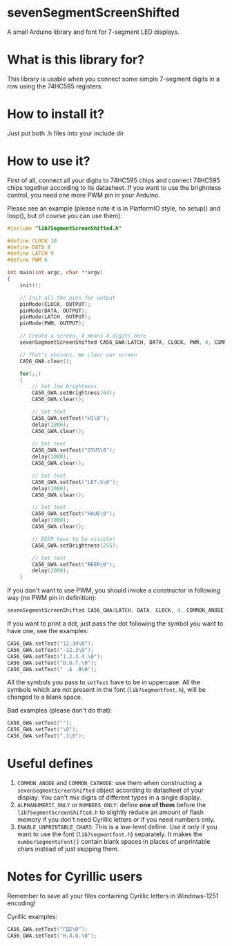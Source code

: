 # sevenSegmentScreenShifted
A small Arduino library and font for 7-segment LED displays.

# What is this library for?
This library is usable when you connect some simple 7-segment digits in a row using the 74HC595 registers.

# How to install it?
Just put both .h files into your include dir

# How to use it?
First of all, connect all your digits to 74HC595 chips and connect 74HC595 chips together according to its datasheet. If you want to use the brighntess control, you need one more PWM pin in your Arduino.

Please see an example (please note it is in PlatformIO style, no setup() and loop(), but of course you can use them):

```cpp
#include "lib7SegmentScreenShifted.h"

#define CLOCK 10
#define DATA 8 
#define LATCH 9
#define PWM 6 

int main(int argc, char **argv) 
{
    init();

    // Init all the pins for output  
    pinMode(CLOCK, OUTPUT);
    pinMode(DATA, OUTPUT);
    pinMode(LATCH, OUTPUT); 
    pinMode(PWM, OUTPUT); 

    // Create a screen. 4 means 4 digits here
    sevenSegmentScreenShifted CA56_GWA(LATCH, DATA, CLOCK, PWM, 4, COMMON_ANODE);

    // That's obvious. We clear our screen
    CA56_GWA.clear();

    for(;;) 
    {
        // Set low brightness
        CA56_GWA.setBrightness(64);
        CA56_GWA.clear();

        // Set text
        CA56_GWA.setText("HI\0");
        delay(1000); 
        CA56_GWA.clear();   
        
        // Set text
        CA56_GWA.setText("GYUS\0");
        delay(1000); 
        CA56_GWA.clear();

        // Set text
        CA56_GWA.setText("LET.S\0");
        delay(1000);
        CA56_GWA.clear(); 

        // Set text
        CA56_GWA.setText("HAUE\0");
        delay(1000); 
        CA56_GWA.clear();

        // BEER have to be visible!
        CA56_GWA.setBrightness(255);

        // Set text
        CA56_GWA.setText("BEER\0");
        delay(2000); 
    }
```

If you don't want to use PWM, you should invoke a constructor in following way (no PWM pin in definition):
```cpp
sevenSegmentScreenShifted CA56_GWA(LATCH, DATA, CLOCK, 4, COMMON_ANODE);
```

If you want to print a dot, just pass the dot following the symbol you want to have one, see the examples:
```cpp
CA56_GWA.setText("12.34\0");
CA56_GWA.setText("-12.3\0");
CA56_GWA.setText("1.2.3.4.\0");
CA56_GWA.setText("D.O.T.\0");
CA56_GWA.setText(" .A .B\0");
```

All the symbols you pass to `setText` have to be in uppercase. All the symbols which are not present in the font (`lib7segmentfont.h`), will be changed to a blank space. 

Bad examples (please don't do that):
```cpp
CA56_GWA.setText("");
CA56_GWA.setText("\0");
CA56_GWA.setText(".1\0");
```


# Useful defines

1. `COMMON_ANODE` and `COMMON_CATHODE`: use them when constructing a `sevenSegmentScreenShifted` object according to datasheet of your display. You can't mix digits of different types in a single display.
1. `ALPHANUMERIC_ONLY` or `NUMBERS_ONLY`: define **one of them** before the `lib7SegmentScreenShifted.h` to slightly reduce an amount of flash memory if you don't need Cyrillic letters or if you need numbers only.
1. `ENABLE_UNPRINTABLE_CHARS`: This is a low-level define. Use it only if you want to use the font (`lib7segmentfont.h`) separately. It makes the `numberSegmentsFont[]` contain blank spaces in places of unprintable chars instead of just skipping them.

# Notes for Cyrillic users
Remember to save all your files containing Cyrillic letters in Windows-1251 encoding!

Cyrillic examples:
```cpp
CA56_GWA.setText("ГДЕ\0");
CA56_GWA.setText("Н.Л.О.\0");
```